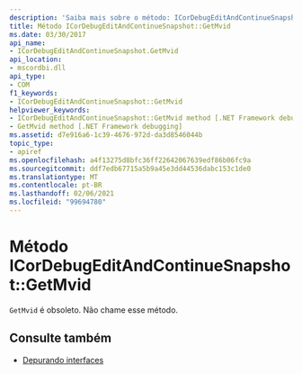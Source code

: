 ```yaml
---
description: 'Saiba mais sobre o método: ICorDebugEditAndContinueSnapshot:: GetMvid'
title: Método ICorDebugEditAndContinueSnapshot::GetMvid
ms.date: 03/30/2017
api_name:
- ICorDebugEditAndContinueSnapshot.GetMvid
api_location:
- mscordbi.dll
api_type:
- COM
f1_keywords:
- ICorDebugEditAndContinueSnapshot::GetMvid
helpviewer_keywords:
- ICorDebugEditAndContinueSnapshot::GetMvid method [.NET Framework debugging]
- GetMvid method [.NET Framework debugging]
ms.assetid: d7e916a6-1c39-4676-972d-da3d8546044b
topic_type:
- apiref
ms.openlocfilehash: a4f13275d8bfc36ff22642067639edf86b06fc9a
ms.sourcegitcommit: ddf7edb67715a5b9a45e3dd44536dabc153c1de0
ms.translationtype: MT
ms.contentlocale: pt-BR
ms.lasthandoff: 02/06/2021
ms.locfileid: "99694780"
---
```

# <a name="icordebugeditandcontinuesnapshotgetmvid-method"></a>Método ICorDebugEditAndContinueSnapshot::GetMvid

`GetMvid` é obsoleto. Não chame esse método.  
  
## <a name="see-also"></a>Consulte também

- [Depurando interfaces](debugging-interfaces.md)
